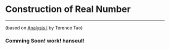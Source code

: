 # Construction of Real Number
---
(based on [Analysis I](https://link.springer.com/book/10.1007/978-981-19-7261-4) by Terence Tao)

### Comming Soon! work! hanseul!
